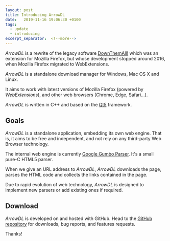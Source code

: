```yaml
---
layout: post
title: Introducing ArrowDL
date:   2019-11-16 19:06:30 +0100
tags:
  - update
  - introducing
excerpt_separator:  <!--more-->
---
```


*ArrowDL* is a rewrite of the legacy software [DownThemAll!](https://en.wikipedia.org/wiki/DownThemAll! "https://en.wikipedia.org/wiki/DownThemAll!") which was an extension for Mozilla Firefox, but whose development stopped around 2016, when Mozilla Firefox migrated to WebExtensions.

*ArrowDL* is a standalone download manager for Windows, Mac OS X and Linux. 

It aims to work with latest versions of Mozilla Firefox (powered by *WebExtensions*), and other web browsers (Chrome, Edge, Safari...). 

*ArrowDL* is written in C++ and based on the [Qt5](https://www.qt.io/ "https://www.qt.io/") framework.


## Goals

*ArrowDL* is a standalone application, embedding its own web engine. That is, it aims to be free and independent, and not rely on any third-party Web Browser technology.

The internal web engine is currently [Google Gumbo Parser](https://github.com/google/gumbo-parser "https://github.com/google/gumbo-parser"). It's a small pure-C HTML5 parser.

When we give an URL address to *ArrowDL*, *ArrowDL* downloads the page, parses the HTML code and collects the links contained in the page.

Due to rapid evolution of web technology, *ArrowDL* is designed to implement new parsers or add existing ones if required.




## Download

*ArrowDL* is developed on and hosted with GitHub. Head to the <a href="https://github.com/setvisible/ArrowDL">GitHub repository</a> for downloads, bug reports, and features requests.

Thanks!
